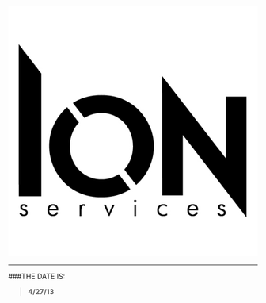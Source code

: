 
![alt text](https://github.com/WulfyWulf/ION/blob/master/ion.png "ION Security Services")
***
###THE DATE IS:
>**4/27/13**
